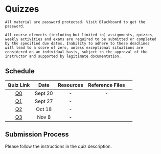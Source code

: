 # Quizzes

```{warning}
All material are password protected. Visit Blackboard to get the password.
```

```{tip}
All course elements (including but limited to) assignments, quizzes, weekly activities and exams are required to be submitted or completed by the specified due dates. Inability to adhere to these deadlines will lead to a score of zero, unless exceptional situations are considered on an individual basis, subject to the approval of the instructor and supported by legitimate documentation.
```

## Schedule

| **Quiz Link** | **Date** | **Resources** | **Reference Files** |     |
| :-----------: | :------: | :-----------: | :-----------------: | :-: |
|    [Q0](https://jstrieb.github.io/link-lock/#eyJ2IjoiMC4wLjEiLCJlIjoiV0ZHemRuU1pSVis2ak1CSURyWUVQMDB2QjZTZjNuOG03d3A0cVhNczlEanhwbFBsY3JEb1VKcys3Z29UVjh5aTIrbFlTaU9Kc0o0OWdMM002NGNuUHlzYWhkMmxmTDAwV0x1UWZmb0Vjb0ZYeVp2Q0t3MHZXNnhVTlhHRTdMQUxuM1ExSWNMakJLWS8yQ0hmQXhTQVVubWFvWXZGV0JIQWdjek93RitHYmJmcUFXN3V1dGtYV29venhUY2oycGs9IiwicyI6IlB3bldzaU5IamdUWTgvbzA3UzNKcVE9PSIsImkiOiJ6YkhscVZjVlBER3RaYzhiIn0=)     | Sept 20  |       -       |          -          |     |
|    [Q1](https://jstrieb.github.io/link-lock/#eyJ2IjoiMC4wLjEiLCJlIjoiZjR0eGlnd0MwZzBXNWpkTy9ib1lvck9GcHlTOEVlWGRYeE45aFpyb0JsaGZJRnN5N2I4WWpubjQzbnlMWVRhYlJyKzdsdDl3Q28wNWpCYWNTQkpiVlpXK1JyTUgrendHdlVlT3Jidy9vZmxRU3ZyZkNDTC9pU1NBVkZ4bEYzdnZIVUVWeXVGM3JzeG9qTEw0ZkhsVytmVFFXZTRaM3J0d1lqd1VXVkVyN0Qrb3UrOXZncTZkT3ArbzFmS0l6Yms9IiwicyI6IktMWUsyNUVEUmliQ2hJTUhzRVl1Nmc9PSIsImkiOiJ0RmtkMmtOZUd0eG1vRDE1In0=)           | Sept 27  |       -       |                     |     |
|    [Q2](https://jstrieb.github.io/link-lock/#eyJ2IjoiMC4wLjEiLCJlIjoiM25pVnZuY0RTWGZaZE83QUdlV29kemgxMHRrQ0YxRno5MGhwMEl1MGUyU1grcFBaNmI0K29vMDhHa1RiR09IT0lqTlZCOXE5QmJDREg4OUd3Y3NtNDQ0SEJBaHZVbFRmYXNSZFhhNnhraFJzenpPcUNqVkZ5QW51ejg1ODB1cTliNVJ3V05seEUyWmppdXoyNmRpbkU2Yitnck9nU1Y4UE5ycTVCUjV3WmpSZnQzN08wd01DK0Q3bElicFlnaW89IiwicyI6IlhuRkIrZTRqc3VBS29qeGJ4V0ltd0E9PSIsImkiOiI0OWd5OFBjeUtLNlZCbTcyIn0=)           | Oct 18  |       -       |                     |     |
|    [Q3](https://jstrieb.github.io/link-lock/#eyJ2IjoiMC4wLjEiLCJlIjoiUWVTOXk1T3M3U0lVaTc1bGUrU3FsdHo4dU1yOGc0NEdOQ3dLZzdWWHZDVVQ1bTZXMmJ0emIvUHJXYm1jV3Z2UGhwWUh3dTRQKzdlYVE2Vy9Db0lhcTdTUXpLWlh0ZzZoTUw1K0N1MWtTcStlaDZMV2JiL3M2cmt6cXU3bmpzWHgxb3VobE9SOElqWjJTMzE0ajdOQUV6T1RLVyt1MHpIOEhTT2RLdU84aVkvcC9VT3lXK2l3TWdFZ2ZQZ3hURk09IiwicyI6IkJqaTFuR0FmeG0vaDJEU24vem5DYWc9PSIsImkiOiJwTWtMZ0lZbjUxcGNmU1FiIn0=)           | Nov 8  |       -       |                     |     |

## Submission Process

Please follow the instructions in the quiz description.
